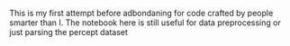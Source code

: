 This is my first attempt before adbondaning for code crafted by people smarter than I. The notebook here is still useful for data preprocessing or just parsing the percept dataset
